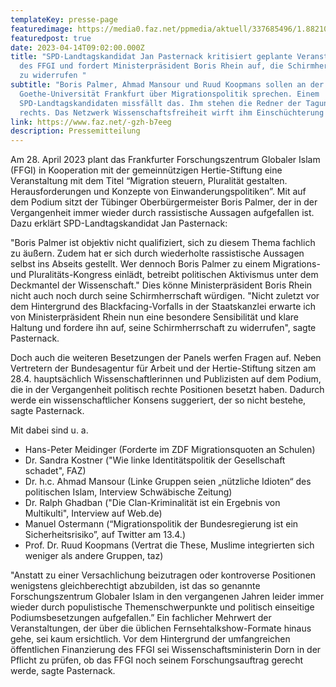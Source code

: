 ```yaml
---
templateKey: presse-page
featuredimage: https://media0.faz.net/ppmedia/aktuell/337685496/1.8821060/format_top1_breit/fuer-manche-ein-schwarzer.jpg
featuredpost: true
date: 2023-04-14T09:02:00.000Z
title: "SPD-Landtagskandidat Jan Pasternack kritisiert geplante Veranstaltung
  des FFGI und fordert Ministerpräsident Boris Rhein auf, die Schirmherrschaft
  zu widerrufen "
subtitle: "Boris Palmer, Ahmad Mansour und Ruud Koopmans sollen an der
  Goethe-Universität Frankfurt über Migrationspolitik sprechen. Einem
  SPD-Landtagskandidaten missfällt das. Ihm stehen die Redner der Tagung zu weit
  rechts. Das Netzwerk Wissenschaftsfreiheit wirft ihm Einschüchterung vor. "
link: https://www.faz.net/-gzh-b7eeg
description: Pressemitteilung
---
```

Am 28. April 2023 plant das Frankfurter Forschungszentrum Globaler Islam (FFGI) in Kooperation mit der gemeinnützigen Hertie-Stiftung eine Veranstaltung mit dem Titel “Migration steuern, Pluralität gestalten. Herausforderungen und Konzepte von Einwanderungspolitiken”. Mit auf dem Podium sitzt der Tübinger Oberbürgermeister Boris Palmer, der in der Vergangenheit immer wieder durch rassistische Aussagen aufgefallen ist. Dazu erklärt SPD-Landtagskandidat Jan Pasternack: 

"Boris Palmer ist objektiv nicht qualifiziert, sich zu diesem Thema fachlich zu äußern. Zudem hat er sich durch wiederholte rassistische Aussagen selbst ins Abseits gestellt. Wer dennoch Boris Palmer zu einem Migrations- und Pluralitäts-Kongress einlädt, betreibt politischen Aktivismus unter dem Deckmantel der Wissenschaft." Dies könne Ministerpräsident Boris Rhein nicht auch noch durch seine Schirmherrschaft würdigen. "Nicht zuletzt vor dem Hintergrund des Blackfacing-Vorfalls in der Staatskanzlei erwarte ich von Ministerpräsident Rhein nun eine besondere Sensibilität und klare Haltung und fordere ihn auf, seine Schirmherrschaft zu widerrufen", sagte Pasternack.

Doch auch die weiteren Besetzungen der Panels werfen Fragen auf. Neben Vertretern der Bundesagentur für Arbeit und der Hertie-Stiftung sitzen am 28.4. hauptsächlich Wissenschaftlerinnen und Publizisten auf dem Podium, die in der Vergangenheit politisch rechte Positionen besetzt haben. Dadurch werde ein wissenschaftlicher Konsens suggeriert, der so nicht bestehe, sagte Pasternack.

Mit dabei sind u. a.

* Hans-Peter Meidinger (Forderte im ZDF Migrationsquoten an Schulen)
* Dr. Sandra Kostner ("Wie linke Identitätspolitik der Gesellschaft schadet", FAZ)
* Dr. h.c. Ahmad Mansour (Linke Gruppen seien „nützliche Idioten“ des politischen Islam, Interview Schwäbische Zeitung)
* Dr. Ralph Ghadban ("Die Clan-Kriminalität ist ein Ergebnis von Multikulti", Interview auf Web.de)
* Manuel Ostermann (“Migrationspolitik der Bundesregierung ist ein Sicherheitsrisiko”, auf Twitter am 13.4.)
* Prof. Dr. Ruud Koopmans (Vertrat die These, Muslime integrierten sich weniger als andere Gruppen, taz) 

"Anstatt zu einer Versachlichung beizutragen oder kontroverse Positionen wenigstens gleichberechtigt abzubilden, ist das so genannte Forschungszentrum Globaler Islam in den vergangenen Jahren leider immer wieder durch populistische Themenschwerpunkte und politisch einseitige Podiumsbesetzungen aufgefallen.” Ein fachlicher Mehrwert der Veranstaltungen, der über die üblichen Fernsehtalkshow-Formate hinaus gehe, sei kaum ersichtlich. Vor dem Hintergrund der umfangreichen öffentlichen Finanzierung des FFGI sei Wissenschaftsministerin Dorn in der Pflicht zu prüfen, ob das FFGI noch seinem Forschungsauftrag gerecht werde, sagte Pasternack.
